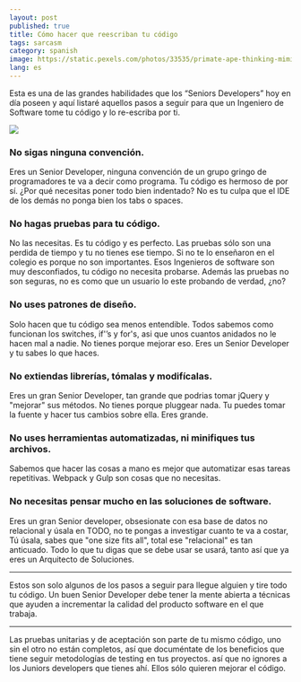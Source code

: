 ```yaml
---
layout: post
published: true
title: Cómo hacer que reescriban tu código
tags: sarcasm
category: spanish
image: https://static.pexels.com/photos/33535/primate-ape-thinking-mimic.jpg
lang: es
---
```


Esta es una de las grandes habilidades que los “Seniors Developers” hoy en día poseen y aquí listaré aquellos pasos a seguir para que un Ingeniero de Software tome tu código y lo re-escriba por ti.

<!-- more -->

![](https://static.pexels.com/photos/33535/primate-ape-thinking-mimic.jpg)

### No sigas ninguna convención.

Eres un Senior Developer, ninguna convención de un grupo gringo de programadores te va a decir como programa. Tu código es hermoso de por sí. ¿Por qué necesitas poner todo bien indentado? No es tu culpa que el IDE de los demás no ponga bien los tabs o spaces.

### No hagas pruebas para tu código.

No las necesitas. Es tu código y es perfecto. Las pruebas sólo son una perdida de tiempo y tu no tienes ese tiempo. Si no te lo enseñaron en el colegio es porque no son importantes. Esos Ingenieros de software son muy desconfiados, tu código no necesita probarse. Además las pruebas no son seguras, no es como que un usuario lo este probando de verdad, ¿no?

### No uses patrones de diseño.

Solo hacen que tu código sea menos entendible. Todos sabemos como funcionan los switches, if'’s y for's, asi que unos cuantos anidados no le hacen mal a nadie. No tienes porque mejorar eso. Eres un Senior Developer y tu sabes lo que haces.

### No extiendas librerías, tómalas y modifícalas.

Eres un gran Senior Developer, tan grande que podrias tomar jQuery y "mejorar" sus métodos. No tienes porque pluggear nada. Tu puedes tomar la fuente y hacer tus cambios sobre ella. Eres grande.

### No uses herramientas automatizadas, ni minifiques tus archivos.

Sabemos que hacer las cosas a mano es mejor que automatizar esas tareas repetitivas. Webpack y Gulp son cosas que no necesitas.

### No necesitas pensar mucho en las soluciones de software.

Eres un gran Senior developer, obsesionate con esa base de datos no relacional y úsala en TODO, no te pongas a investigar cuanto te va a costar, Tú úsala, sabes que "one size fits all", total ese "relacional" es tan anticuado. Todo lo que tu digas que se debe usar se usará, tanto así que ya eres un Arquitecto de Soluciones.

---

Estos son solo algunos de los pasos a seguir para llegue alguien y tire todo tu código. Un buen Senior Developer debe tener la mente abierta a técnicas que ayuden a incrementar la calidad del producto software en el que trabaja.

---

Las pruebas unitarias y de aceptación son parte de tu mismo código, uno sin el otro no están completos, así que documéntate de los beneficios que tiene seguir metodologías de testing en tus proyectos. así que no ignores a los Juniors developers que tienes ahí. Ellos sólo quieren mejorar el código.
